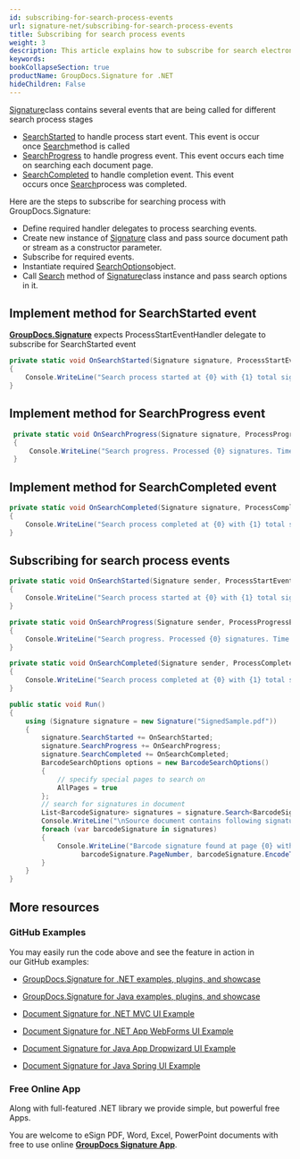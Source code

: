 ```yaml
---
id: subscribing-for-search-process-events
url: signature-net/subscribing-for-search-process-events
title: Subscribing for search process events
weight: 3
description: This article explains how to subscribe for search electronic signatures events like start, progress and completion with GroupDocs.Signature API.
keywords: 
bookCollapseSection: true
productName: GroupDocs.Signature for .NET
hideChildren: False
---
```

[Signature](https://apireference.groupdocs.com/net/signature/groupdocs.signature/signature)class contains several events that are being called for different search process stages

*   [SearchStarted](https://apireference.groupdocs.com/net/signature/groupdocs.signature/signature/events/searchstarted) to handle process start event. This event is occur once [Search](https://apireference.groupdocs.com/net/signature/groupdocs.signature/signature/methods/search/_1)method is called
*   [SearchProgress](https://apireference.groupdocs.com/net/signature/groupdocs.signature/signature/events/searchprogress) to handle progress event. This event occurs each time on searching each document page.
*   [SearchCompleted](https://apireference.groupdocs.com/net/signature/groupdocs.signature/signature/events/searchcompleted) to handle completion event. This event occurs once [Search](https://apireference.groupdocs.com/net/signature/groupdocs.signature/signature/methods/search/_1)process was completed.    

Here are the steps to subscribe for searching process with GroupDocs.Signature:

*   Define required handler delegates to process searching events.
*   Create new instance of [Signature](https://apireference.groupdocs.com/net/signature/groupdocs.signature/signature) class and pass source document path or stream as a constructor parameter.
*   Subscribe for required events.
*   Instantiate required [SearchOptions](https://apireference.groupdocs.com/net/signature/groupdocs.signature.options/searchoptions)object.
*   Call [Search](https://apireference.groupdocs.com/net/signature/groupdocs.signature/signature/methods/search/_1) method of [Signature](https://apireference.groupdocs.com/net/signature/groupdocs.signature/signature)class instance and pass search options in it.

## Implement method for SearchStarted event

[**GroupDocs.Signature**](https://products.groupdocs.com/signature/net) expects ProcessStartEventHandler delegate to subscribe for SearchStarted event

```csharp
private static void OnSearchStarted(Signature signature, ProcessStartEventArgs args)
{
    Console.WriteLine("Search process started at {0} with {1} total signatures to be put in document", args.Started, args.TotalSignatures);
}
```

## Implement method for SearchProgress event

```csharp
 private static void OnSearchProgress(Signature signature, ProcessProgressEventArgs args)
 {
     Console.WriteLine("Search progress. Processed {0} signatures. Time spent {1} mlsec", args.ProcessedSignatures, args.Ticks);
 }
```

## Implement method for SearchCompleted event

```csharp
private static void OnSearchCompleted(Signature signature, ProcessCompleteEventArgs args)
{
    Console.WriteLine("Search process completed at {0} with {1} total signatures. Process took {2} mlsec", args.Completed, args.TotalSignatures, args.Ticks);
}
```

## Subscribing for search process events

```csharp
private static void OnSearchStarted(Signature sender, ProcessStartEventArgs args)
{
    Console.WriteLine("Search process started at {0} with {1} total signatures to be put in document", args.Started, args.TotalSignatures);
}

private static void OnSearchProgress(Signature sender, ProcessProgressEventArgs args)
{
    Console.WriteLine("Search progress. Processed {0} signatures. Time spent {1} mlsec", args.ProcessedSignatures, args.Ticks);
}

private static void OnSearchCompleted(Signature sender, ProcessCompleteEventArgs args)
{
    Console.WriteLine("Search process completed at {0} with {1} total signatures. Process took {2} mlsec", args.Completed, args.TotalSignatures, args.Ticks);
}

public static void Run()
{
    using (Signature signature = new Signature("SignedSample.pdf"))
    {
        signature.SearchStarted += OnSearchStarted;
        signature.SearchProgress += OnSearchProgress;
        signature.SearchCompleted += OnSearchCompleted;
        BarcodeSearchOptions options = new BarcodeSearchOptions()
        {
            // specify special pages to search on 
            AllPages = true
        };
        // search for signatures in document
        List<BarcodeSignature> signatures = signature.Search<BarcodeSignature>(options);
        Console.WriteLine("\nSource document contains following signatures.");
        foreach (var barcodeSignature in signatures)
        {
            Console.WriteLine("Barcode signature found at page {0} with type {1} and text {2}", 
                  barcodeSignature.PageNumber, barcodeSignature.EncodeType, barcodeSignature.Text);
        }
    }
}
```

## More resources

### GitHub Examples 

You may easily run the code above and see the feature in action in our GitHub examples:

*   [GroupDocs.Signature for .NET examples, plugins, and showcase](https://github.com/groupdocs-signature/GroupDocs.Signature-for-.NET)
    
*   [GroupDocs.Signature for Java examples, plugins, and showcase](https://github.com/groupdocs-signature/GroupDocs.Signature-for-Java)
    
*   [Document Signature for .NET MVC UI Example](https://github.com/groupdocs-signature/GroupDocs.Signature-for-.NET-MVC) 
    
*   [Document Signature for .NET App WebForms UI Example](https://github.com/groupdocs-signature/GroupDocs.Signature-for-.NET-WebForms)
    
*   [Document Signature for Java App Dropwizard UI Example](https://github.com/groupdocs-signature/GroupDocs.Signature-for-Java-Dropwizard)
    
*   [Document Signature for Java Spring UI Example](https://github.com/groupdocs-signature/GroupDocs.Signature-for-Java-Spring)
    

### Free Online App 

Along with full-featured .NET library we provide simple, but powerful free Apps.

You are welcome to eSign PDF, Word, Excel, PowerPoint documents with free to use online **[GroupDocs Signature App](https://products.groupdocs.app/signature)**.
